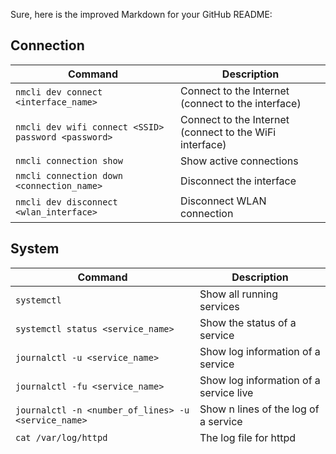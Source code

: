 Sure, here is the improved Markdown for your GitHub README:

## Connection

| Command                                     | Description                                           |
|---------------------------------------------|-------------------------------------------------------|
| `nmcli dev connect <interface_name>`         | Connect to the Internet (connect to the interface)    |
| `nmcli dev wifi connect <SSID> password <password>` | Connect to the Internet (connect to the WiFi interface)    |
| `nmcli connection show`                      | Show active connections                              |
| `nmcli connection down <connection_name>`    | Disconnect the interface                              |
| `nmcli dev disconnect <wlan_interface>`      | Disconnect WLAN connection                             |

## System

| Command                                     | Description                                           |
|---------------------------------------------|-------------------------------------------------------|
| `systemctl`                                | Show all running services                             |
| `systemctl status <service_name>`            | Show the status of a service                           |
| `journalctl -u <service_name>`              | Show log information of a service                      |
| `journalctl -fu <service_name>`             | Show log information of a service live                 |
| `journalctl -n <number_of_lines> -u <service_name>` | Show n lines of the log of a service             |
| `cat /var/log/httpd`                         | The log file for httpd                                 |

## Password Expiry

| Option                                      | Description                                           |
|---------------------------------------------|-------------------------------------------------------|
| `-M`                                        | Maximum number of days between password changes       |
| `-m`                                        | Minimum number of days between password changes       |
| `-W`                                        | Number of days of warning before the password expires |

## Hostname

| Command                                     | Description                                           |
|---------------------------------------------|-------------------------------------------------------|
| `sudo hostname <new_hostname>`               | Set temporarily the system hostname to the specified value |
| `sudo hostnamectl set-hostname <hostname>`   | Sets the system hostname to the specified value         |
| `cat /etc/hostname`                          | Show the hostname                                      |

## Groups

| Command                                     | Description                                           |
|---------------------------------------------|-------------------------------------------------------|
| `groups`                                   | Show what group you are in                             |
| `groups <username>`                         | Show what group <username> is in                       |
| `cat /etc/groups`                           | List all groups in the system                          |
| `sudo groupadd <group_name>`                | Add a new group                                       |
| `sudo groupadd -g <group_number> <group_name>` | Add a new group with a specific group number        |
| `sudo groupdel <group_name>`                | Delete a group                                        |
| `sudo usermod -aG <group_name> <user_name>` | Add a user to a group                                  |
| `sudo usermod -aG wheel <user_name>`        | Add a user to the sudo group                            |
| `sudo gpasswd -d <username> <group_name>`   | Delete a user from a group                             |

## Sudo Access

| Command                                     | Description                                           |
|---------------------------------------------|-------------------------------------------------------|
| `cat /etc/sudoer`                           | Where the sudo command is stored                       |
| `sudo -l`                                   | Show what commands the user can use as root             |
| `sudo visudo`                               | Change the sudo command                                 |
| `sudo EDITOR=nano visudo`                   | Change the sudo command using nano                     |
| `q:`                                        | To quit and force save changes in visudo               |
| `x:`                                        | To exit without saving changes in visudo               |
| `e:`                                        | To re-edit the changes in visudo                        |

## Users

| Command                                     | Description                                           |
|---------------------------------------------|-------------------------------------------------------|
| `cat /etc/passwd`                           | List of all users                                      |
| `sudo adduser <username>`                   | Add a user                                            |
| `passwd <username>`                         | Change the password for a specific user                |
| `su - <username>`                           | Change the user                                       |
| `sudo userdel <username>`                   | Delete a user                                         |
| `sudo userdel -r <username>`                | Delete a user and all their files in the home directory |


## Security and processes

| Command                                     | Description                                           |
|---------------------------------------------|-------------------------------------------------------|
| `ps aux`                                    | List all processes with details such as process ID (PID), CPU usage, memory usage, and more|
| `ps aux ⁄| grep <process_name>`                                    | Show a process with details such as process ID (PID), CPU usage, memory usage, and more|
| `kill <PID>`                                | To Kill the process with the <PID> |
| `kill -9 <PID>`                             | Forcefully kill the process with <PID> |
| `netstat -tulpn`                           | Check network connections |
| `sudo rkhunter --check`                   | Rootkit detection to identify any hidden malicious software |
| `sudo aide --init`                | Aide is used to monitor and report changes to critical system files |
| `sudo aide --check`                | To run checks |
| `sudo iptables -L`                | Review firewall rules to make sure that only necessary ports are open |



